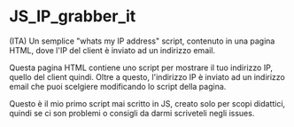 # JS_IP_grabber_it
(ITA) Un semplice "whats my IP address" script, contenuto in una pagina HTML, dove l'IP del client è inviato ad un indirizzo email.

Questa pagina HTML contiene uno script per mostrare il tuo indirizzo IP, quello del client quindi. Oltre a questo, l'indirizzo IP è inviato ad un indirizzo email che puoi scelgiere modificando
lo script della pagina.

Questo è il mio primo script mai scritto in JS, creato solo per scopi didattici, quindi se ci son problemi o consigli da darmi scriveteli negli issues.
